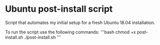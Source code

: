 # Ubuntu post-install script

Script that automates my initial setup for a fresh Ubuntu 18.04 installation. 

To run the script use the following commands: 
'''bash
chmod +x post-install.sh
./post-install.sh '''
